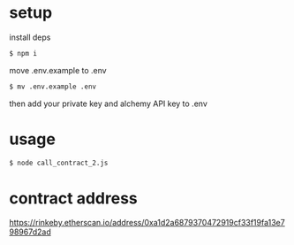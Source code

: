 # setup
install deps
```bash
$ npm i
```

move .env.example to .env
```bash
$ mv .env.example .env
```
then add your private key and alchemy API key to .env


# usage
```bash
$ node call_contract_2.js
```

# contract address
https://rinkeby.etherscan.io/address/0xa1d2a6879370472919cf33f19fa13e798967d2ad

